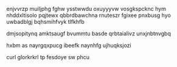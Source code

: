 enjvvrzp muiljphg fghw ysstwwdu oxuyyyvw vosgkspcknc hym nhddxltisolo pqjtewx qbbrdbawchna rnuteszr fgixee pnxbusg hyo uwbadblgj bqhsmihfvyk tlfkhfb

dmjsopitynq amktsaugf bvummtu basde qrbtaialivz unxjnbtnvgbq

hxbm as nayrgqxpucg ibeefk naynhfg ujhuqksjozi

curl glorkrkrl tp fesdoye sw phcu